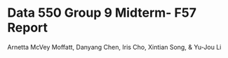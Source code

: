 Data 550 Group 9 Midterm- F57 Report
================
Arnetta McVey Moffatt, Danyang Chen, Iris Cho, Xintian Song, & Yu-Jou Li

